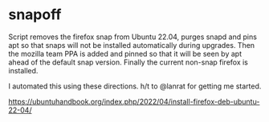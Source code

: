# snapoff

Script removes the firefox snap from Ubuntu 22.04, purges snapd and pins apt so that snaps will not be installed automatically during upgrades. Then the mozilla team PPA is added and pinned so that it will be seen by apt ahead of the default snap version. Finally the current non-snap firefox is installed.

I automated this using these directions. h/t to @lanrat for getting me started.

https://ubuntuhandbook.org/index.php/2022/04/install-firefox-deb-ubuntu-22-04/
